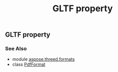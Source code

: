 ﻿---
title: GLTF property
second_title: Aspose.3D for Python via .NET API References
description: 
type: docs
weight: 300
url: /python-net/aspose.threed.formats/pdfformat/gltf/
is_root: false
---

## GLTF property


### See Also
* module [aspose.threed.formats](../../)
* class [PdfFormat](/3d/python-net/aspose.threed.formats/pdfformat)
